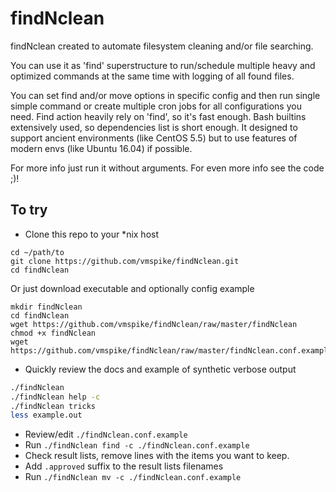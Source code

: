 # findNclean

findNclean created to automate filesystem cleaning and/or file searching.

You can use it as 'find' superstructure to run/schedule multiple heavy
and optimized commands at the same time with logging of all found files.

You can set find and/or move options in specific config and then run single
simple command or create multiple cron jobs for all configurations you need.
Find action heavily rely on 'find', so it's fast enough.
Bash builtins extensively used, so dependencies list is short enough.
It designed to support ancient environments (like CentOS 5.5) but to use
features of modern envs (like Ubuntu 16.04) if possible.

For more info just run it without arguments.
For even more info see the code ;)!

## To try
- Clone this repo to your *nix host
```
cd ~/path/to
git clone https://github.com/vmspike/findNclean.git
cd findNclean
```
Or just download executable and optionally config example
```
mkdir findNclean
cd findNclean
wget https://github.com/vmspike/findNclean/raw/master/findNclean
chmod +x findNclean
wget https://github.com/vmspike/findNclean/raw/master/findNclean.conf.example
```
- Quickly review the docs and example of synthetic verbose output
```bash
./findNclean
./findNclean help -c
./findNclean tricks
less example.out
```
- Review/edit `./findNclean.conf.example`
- Run `./findNclean find -c ./findNclean.conf.example`
- Check result lists, remove lines with the items you want to keep.
- Add `.approved` suffix to the result lists filenames
- Run `./findNclean mv -c ./findNclean.conf.example`
